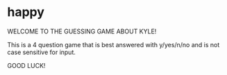 # happy
WELCOME TO THE GUESSING GAME ABOUT KYLE!

This is a 4 question game that is best answered with y/yes/n/no and is not case sensitive for input.

GOOD LUCK!
